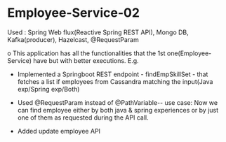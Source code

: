 # Employee-Service-02

Used :  Spring Web flux(Reactive Spring REST API), Mongo DB, Kafka(producer), Hazelcast, @RequestParam

o	This application has all the functionalities that the 1st one(Employee-Service) have but with better executions. E.g.

- Implemented a Springboot REST endpoint - findEmpSkillSet - that fetches a list if employees from Cassandra matching the input(Java exp/Spring exp/Both)

- Used @RequestParam instead of @PathVariable--
	use case: Now we can find employee either by both java & spring experiences or by just one of them as requested during the API call.

- Added update employee API

